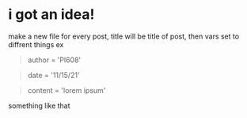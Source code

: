 # i got an idea!

make a new file for every post, title will be title of post, then vars set to diffrent things ex

>author = 'Pl608'

>date = '11/15/21'

>content = 'lorem ipsum'

something like that
